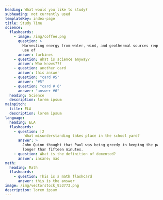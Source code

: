 ```yaml
---
heading: What would you like to study?
subheading: not currently used
templateKey: index-page
title: Study Time
science:
  flashcards:
    - image: /img/coffee.png
      question: >
        Harvesting energy from water, wind, and geothermal sources requires the
        use of 
      answer: turbines
    - question: What is science anyway?
      answer: Who knows???
    - question: another card
      answer: this answer
    - question: "card #5"
      answer: "#5"
    - question: "card # 6"
      answer: "answer #6"
  heading: Science
  description: lorem ipsum
mainpitch:
  title: ELA
  description: lorem ipsum
language:
  heading: ELA
  flashcards:
    - question: |2
         What misunderstanding takes place in the school yard?
      answer: >
        John Quinn thought that Paul was being greedy in keeping the paddle
        longer than fifteen minutes. 
    - question: What is the definition of demented?
      answer: insane; mad
math:
  heading: Math
  flashcards:
    - question: This is a math flashcard
      answer: this is the answer
image: /img/vectorstock_953773.png
description: lorem ipsum
---
```

